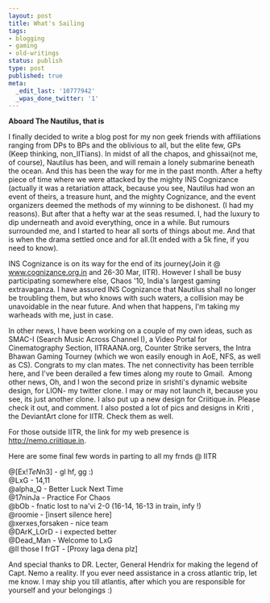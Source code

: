 ```yaml
---
layout: post
title: What's Sailing
tags:
- blogging
- gaming
- old-writings
status: publish
type: post
published: true
meta:
  _edit_last: '10777942'
  _wpas_done_twitter: '1'
---
```

**Aboard The Nautilus, that is**

I finally decided to write a blog post for my non geek friends with affiliations ranging from DPs to BPs and the oblivious to all, but the elite few, GPs (Keep thinking, non_IITians). In midst of all the chapos, and ghissai(not me, of course), Nautilus has been, and will remain a lonely submarine beneath the ocean. And this has been the way for me in the past month. After a hefty piece of time where we were attacked by the mighty INS Cognizance (actually it was a retariation attack, because you see, Nautilus had won an event of theirs, a treasure hunt, and the mighty Cognizance, and the event organizers deemed the methods of my winning to be dishonest. (I had my reasons). But after that a hefty war at the seas resumed. I, had the luxury to dip underneath and avoid everything, once in a while. But rumours surrounded me, and I started to hear all sorts of things about me. And that is when the drama settled once and for all.(It ended with a 5k fine, if you need to know).

INS Cognizance is on its way for the end of its journey(Join it @ www.cognizance.org.in and 26-30 Mar, IITR). However I shall be busy participating somewhere else, Chaos '10, India's largest gaming extravaganza. I have assured INS Cognizance that Nautilus shall no longer be troubling them, but who knows with such waters, a collision may be unavoidable in the near future. And when that happens, I'm taking my warheads with me, just in case.

In other news, I have been working on a couple of my own ideas, such as SMAC-I (Search Music Across Channel I), a Video Portal for Cinematography Section, IITRAANA.org, Counter Strike servers, the Intra Bhawan Gaming Tourney (which we won easily enough in AoE, NFS, as well as CS). Congrats to my clan mates. The net connectivity has been terrible here, and I've been derailed a few times along my route to Gmail.  Among other news, Oh, and I won the second prize in srishti's dynamic website design, for LION- my twitter clone. I may or may not launch it, because you see, its just another clone. I also put up a new design for Criitique.in. Please check it out, and comment. I also posted a lot of pics and designs in Kriti , the DeviantArt clone for IITR. Check them as well.

For those outside IITR, the link for my web presence is http://nemo.criitique.in.

Here are some final few words in parting to all my frnds @ IITR

@[Ex!$TeN$n3] - gl hf, gg :)  
@LxG - 14,11  
@alpha_Q - Better Luck Next Time  
@17ninJa - Practice For Chaos  
@bOb - fnatic lost to na'vi 2-0 (16-14, 16-13 in train, infy !)  
@roomie - [insert silence here]  
@xerxes,forsaken - nice team  
@DArK_LOrD - i expected better  
@Dead_Man - Welcome to LxG  
@ll those I frGT - [Proxy laga dena plz]  

And special thanks to DR. Lecter, General Hendrix for making the legend of Capt. Nemo a reality. If you ever need assistance in a cross atlantic trip, let me know. I may ship you till atlantis, after which you are responsible for yourself and your belongings :)
